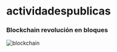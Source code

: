 # actividadespublicas








### Blockchain revolución en bloques 
![blockchain](https://github.com/cypherplatxs/actividadespublicas/assets/87844898/9e4ddcc2-431f-4421-a7c7-146816ffa20c)



